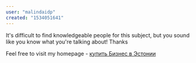 ```yaml
---
user: "malindaidp"
created: "1534051641"
---
```


It's difficult to find knowledgeable people for this 
subject, but you sound like you know what you're 
talking about! Thanks

Feel free to visit my homepage - <a href="http://Faststart.ru/go.php?url=http://littlebiz.ru/">купить Бизнес в Эстонии</a>
